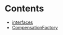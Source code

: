 

# Contents
- [interfaces](/src/Compensation/factory/interfaces)
- [CompensationFactory](CompensationFactory.sol/contract.CompensationFactory.md)
